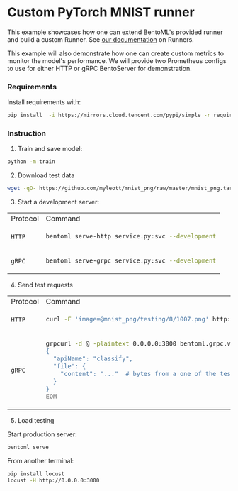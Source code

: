 # Custom PyTorch MNIST runner

This example showcases how one can extend BentoML's provided runner and build a custom Runner. See [our documentation][#custom-runner] on Runners.

This example will also demonstrate how one can create custom metrics to monitor the model's performance.
We will provide two Prometheus configs to use for either HTTP or gRPC BentoServer for demonstration.

### Requirements

Install requirements with:

```bash
pip install  -i https://mirrors.cloud.tencent.com/pypi/simple -r requirements.txt
```

### Instruction

1. Train and save model:

```bash
python -m train
```

2. Download test data

```bash
wget -qO- https://github.com/myleott/mnist_png/raw/master/mnist_png.tar.gz | tar xz
```

3. Start a development server:

<table>
<tr>
<td> Protocol </td> <td> Command </td>
</tr>
<tr>
<td> <code>HTTP</code> </td>
<td>

```bash
bentoml serve-http service.py:svc --development
```

</td>
</tr>
<tr>
<td> <code>gRPC</code> </td>
<td>

```bash
bentoml serve-grpc service.py:svc --development
```

</td>
</tr>
</table>

4. Send test requests

<table>
<tr>
<td> Protocol </td> <td> Command </td>
</tr>
<tr>
<td> <code>HTTP</code> </td>
<td>

```bash
curl -F 'image=@mnist_png/testing/8/1007.png' http://127.0.0.1:3000/predict
```

</td>
</tr>
<tr>
<td> <code>gRPC</code> </td>
<td>

```bash
grpcurl -d @ -plaintext 0.0.0.0:3000 bentoml.grpc.v1.BentoService/Call <<EOM
{
  "apiName": "classify",
  "file": {
    "content": "..."  # bytes from a one of the testdata.
  }
}
EOM
```
</table>

5. Load testing

Start production server:

```bash
bentoml serve
```

From another terminal:

```bash
pip install locust
locust -H http://0.0.0.0:3000
```

[#custom-runner]: https://docs.bentoml.com/en/latest/concepts/runner.html#custom-runner
